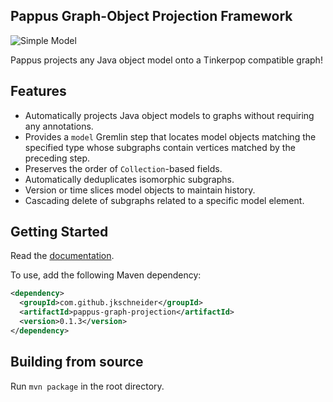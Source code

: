 Pappus Graph-Object Projection Framework
----------------------------------------

![Simple Model](https://github.com/jkschneider/pappus-graph-projection/wiki/img/projection.jpg)

Pappus projects any Java object model onto a Tinkerpop compatible graph!

Features
--------

* Automatically projects Java object models to graphs without requiring any annotations.
* Provides a `model` Gremlin step that locates model objects matching the specified type whose subgraphs contain vertices matched by the preceding step.
* Preserves the order of `Collection`-based fields.
* Automatically deduplicates isomorphic subgraphs.
* Version or time slices model objects to maintain history.
* Cascading delete of subgraphs related to a specific model element.

Getting Started
---------------

Read the [documentation](https://github.com/jkschneider/pappus-graph-projection/wiki).

To use, add the following Maven dependency:

```xml
<dependency>
  <groupId>com.github.jkschneider</groupId>
  <artifactId>pappus-graph-projection</artifactId>
  <version>0.1.3</version>
</dependency>
```

Building from source
--------------------

Run `mvn package` in the root directory.
